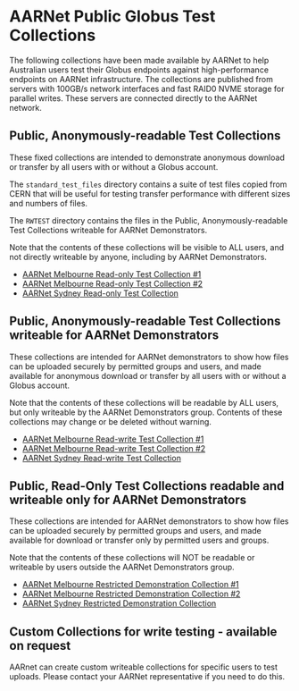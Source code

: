 # AARNet Public Globus Test Collections

The following collections have been made available by AARNet to help Australian users test their Globus endpoints against high-performance endpoints on AARNet infrastructure.
The collections are published from servers with 100GB/s network interfaces and fast RAID0 NVME storage for parallel writes. These servers are connected directly to the AARNet network.

## Public, Anonymously-readable Test Collections

These fixed collections are intended to demonstrate anonymous download or transfer by all users with or without a Globus account.

The ```standard_test_files``` directory contains a suite of test files copied from CERN that will be useful for testing transfer performance with different sizes and numbers of files.

The ```RWTEST``` directory contains the files in the Public, Anonymously-readable Test Collections writeable for AARNet Demonstrators.

Note that the contents of these collections will be visible to ALL users, and not directly writeable by anyone, including by AARNet Demonstrators.

- [AARNet Melbourne Read-only Test Collection #1](https://app.globus.org/file-manager?origin_id=af7fa138-6565-4a6e-a863-2292a34fa1eb&origin_path=%2F&two_pane=false)
- [AARNet Melbourne Read-only Test Collection #2](https://app.globus.org/file-manager?origin_id=ea66df1d-7642-4e90-99ae-87a11e4c0678&origin_path=%2F&two_pane=false)
- [AARNet Sydney Read-only Test Collection](https://app.globus.org/file-manager?origin_id=481dde3c-15cc-4521-befa-68a37a2346f8&origin_path=%2F&two_pane=false)

## Public, Anonymously-readable Test Collections writeable for AARNet Demonstrators

These collections are intended for AARNet demonstrators to show how files can be uploaded securely by permitted groups and users, and made available for anonymous download or transfer by all users with or without a Globus account.

Note that the contents of these collections will be readable by ALL users, but only writeable by the AARNet Demonstrators group. Contents of these collections may change or be deleted without warning.

- [AARNet Melbourne Read-write Test Collection #1](https://app.globus.org/file-manager?origin_id=cd03197a-3ac5-4152-adbc-2dd7cf719a6f&origin_path=%2F&two_pane=false)
- [AARNet Melbourne Read-write Test Collection #2](https://app.globus.org/file-manager?origin_id=006f4bd3-24f7-42c7-9f2a-151f28845338&origin_path=%2F&two_pane=false)
- [AARNet Sydney Read-write Test Collection](https://app.globus.org/file-manager?origin_id=acacff14-5b44-4fe1-8ab2-a9836146d9b9&origin_path=%2F&two_pane=false)

## Public, Read-Only Test Collections readable and writeable only for AARNet Demonstrators

These collections are intended for AARNet demonstrators to show how files can be uploaded securely by permitted groups and users, and made available for download or transfer only by permitted users and groups.

Note that the contents of these collections will NOT be readable or writeable by users outside the AARNet Demonstrators group.

- [AARNet Melbourne Restricted Demonstration Collection #1](https://app.globus.org/file-manager?origin_id=d0795ba5-46a4-4672-9414-57a58d94c1da&origin_path=%2F&two_pane=false)
- [AARNet Melbourne Restricted Demonstration Collection #2](https://app.globus.org/file-manager?origin_id=4f61ba54-3a64-4ace-9b18-487317acbb0b&origin_path=%2F&two_pane=false)
- [AARNet Sydney Restricted Demonstration Collection](https://app.globus.org/file-manager?origin_id=8360af02-46f3-4371-9920-92209d19fac8&origin_path=%2F&two_pane=false)

## Custom Collections for write testing - available on request

AARnet can create custom writeable collections for specific users to test uploads. Please contact your AARNet representative if you need to do this.